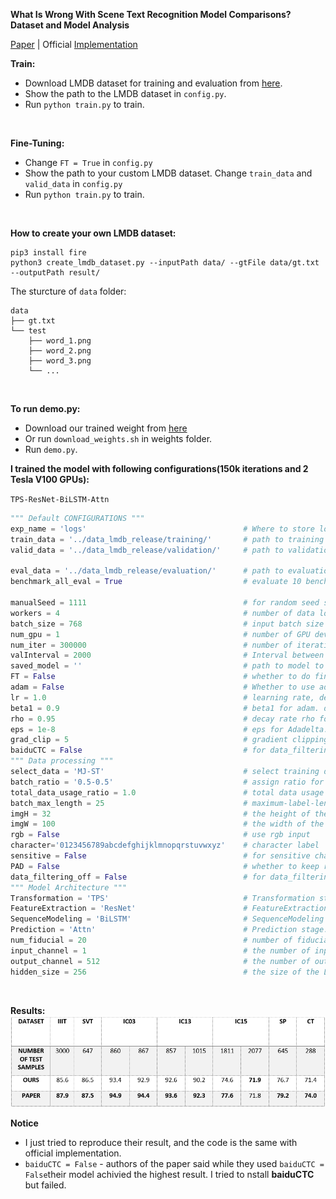 **What Is Wrong With Scene Text Recognition Model Comparisons? Dataset and Model Analysis**

[Paper](https://arxiv.org/pdf/1904.01906.pdf) | Official [Implementation](https://github.com/clovaai/deep-text-recognition-benchmark)

**Train:**
* Download LMDB dataset for training and evaluation from [here](https://www.dropbox.com/sh/i39abvnefllx2si/AAAbAYRvxzRp3cIE5HzqUw3ra?dl=0).
* Show the path to the LMDB dataset in `config.py`.
* Run `python train.py` to train.

<br>

**Fine-Tuning:**
* Change `FT = True` in `config.py`
* Show the path to your custom LMDB dataset. Change `train_data` and `valid_data` in `config.py`
* Run `python train.py` to train.

<br>

**How to create your own LMDB dataset:**
```
pip3 install fire
python3 create_lmdb_dataset.py --inputPath data/ --gtFile data/gt.txt --outputPath result/
```
The sturcture of `data` folder:
```
data
├── gt.txt
└── test
    ├── word_1.png
    ├── word_2.png
    ├── word_3.png
    └── ...
```

<br>

**To run demo.py:**
* Download our trained weight from [here](https://www.dropbox.com/s/t3shjr8voy0ypwp/best_accuracy.pth?dl=0)
* Or run `download_weights.sh` in weights folder.
* Run `demo.py`.


**I trained the model with following configurations(150k iterations and 2 Tesla V100 GPUs):**

`TPS-ResNet-BiLSTM-Attn` 

```python
""" Default CONFIGURATIONS """
exp_name = 'logs'                                   # Where to store logs and models
train_data = '../data_lmdb_release/training/'       # path to training dataset
valid_data = '../data_lmdb_release/validation/'     # path to validation dataset

eval_data = '../data_lmdb_release/evaluation/'      # path to evaluation dataset
benchmark_all_eval = True                           # evaluate 10 benchmark evaluation datasets

manualSeed = 1111                                   # for random seed setting
workers = 4                                         # number of data loading workers, default=4
batch_size = 768                                    # input batch size
num_gpu = 1                                         # number of GPU devices, by default 0
num_iter = 300000                                   # number of iterations to train for
valInterval = 2000                                  # Interval between each validation
saved_model = ''                                    # path to model to continue training, if you have no any saved_model to continue left it as ''
FT = False                                          # whether to do fine-tuning
adam = False                                        # Whether to use adam (default is Adadelta)
lr = 1.0                                            # learning rate, default=1.0 for Adadelta
beta1 = 0.9                                         # beta1 for adam. default=0.9
rho = 0.95                                          # decay rate rho for Adadelta. default=0.95'
eps = 1e-8                                          # eps for Adadelta. default=1e-8'
grad_clip = 5                                       # gradient clipping value. default=5
baiduCTC = False                                    # for data_filtering_off mode
""" Data processing """
select_data = 'MJ-ST'                               # select training data (default is MJ-ST, which means MJ and ST used as training data)
batch_ratio = '0.5-0.5'                             # assign ratio for each selected data in the batch
total_data_usage_ratio = 1.0                        # total data usage ratio, this ratio is multiplied to total number of data
batch_max_length = 25                               # maximum-label-length
imgH = 32                                           # the height of the input image
imgW = 100                                          # the width of the input image
rgb = False                                         # use rgb input
character='0123456789abcdefghijklmnopqrstuvwxyz'    # character label
sensitive = False                                   # for sensitive character mode
PAD = False                                         # whether to keep ratio then pad for image resize
data_filtering_off = False                          # for data_filtering_off mode
""" Model Architecture """
Transformation = 'TPS'                              # Transformation stage. None|TPS
FeatureExtraction = 'ResNet'                        # FeatureExtraction stage. VGG|RCNN|ResNet
SequenceModeling = 'BiLSTM'                         # SequenceModeling stage. None|BiLSTM
Prediction = 'Attn'                                 # Prediction stage. CTC|Attn
num_fiducial = 20                                   # number of fiducial points of TPS-STN
input_channel = 1                                   # the number of input channel of Feature extractor
output_channel = 512                                # the number of output channel of Feature extractor
hidden_size = 256                                   # the size of the LSTM hidden state
```

<br>

**Results:**
![](assets/img.png)

**Notice**
* I just tried to reproduce their result, and the code is the same with official implementation.
* `baiduCTC = False` - authors of the paper said while they used `baiduCTC = False`their model achivied the highest result. I tried to nstall __baiduCTC__  but failed.
